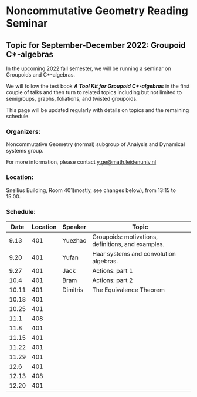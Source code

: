 # Noncommutative Geometry Reading Seminar
## Topic for September-December 2022: Groupoid C*-algebras

In the upcoming 2022 fall semester, we will be running a seminar on Groupoids and C*-algebras. 

We will follow the text book ___A Tool Kit for Groupoid C*-algebras___ in the first couple of talks and then turn to related topics including but not limited to semigroups, graphs, foliations, and twisted groupoids. 

This page will be updated regularly with details on topics and the remaining schedule.

<!-- You can use the [editor on GitHub](https://github.com/Sherlock3711/Groupoid-C--algebras/edit/gh-pages/index.md) to maintain and preview the content for your website in Markdown files. -->

<!-- Whenever you commit to this repository, GitHub Pages will run [Jekyll](https://jekyllrb.com/) to rebuild the pages in your site, from the content in your Markdown files. -->

### Organizers: 
Noncommutative Geometry (normal) subgroup of Analysis and Dynamical systems group.

For more information, please contact y.ge@math.leidenuniv.nl

### Location:
Snellius Building, Room 401(mostly, see changes below), from 13:15 to 15:00.

### Schedule:

|  Date   | Location | Speaker  |  Topic |
|  ----  | ----  | ----  | ---- |
| 9.13  | 401| Yuezhao | Groupoids: motivations, definitions, and examples. |
| 9.20  | 401| Yufan |  Haar systems and convolution algebras. |
| 9.27  | 401| Jack | Actions: part 1 |
| 10.4  | 401| Bram | Actions: part 2 |
| 10.11 | 401| Dimitris| The Equivalence Theorem|
| 10.18 | 401|  |  |
| 10.25 | 401|  |  |
| 11.1 | 408|  |  |
| 11.8 | 401|  |  |
| 11.15 | 401|  |  |
| 11.22 | 401|  |  |
| 11.29 | 401|  |  |
| 12.6 | 401|  |  |
| 12.13 | 408|  |  |
| 12.20 | 401|  |  |
